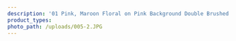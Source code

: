 ```yaml
---
description: '01 Pink, Maroon Floral on Pink Background Double Brushed Poly'
product_types:
photo_path: /uploads/005-2.JPG
---
```

